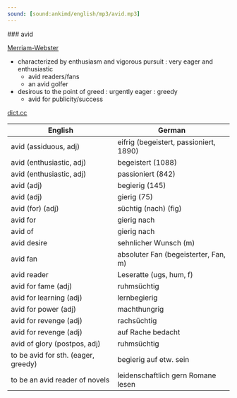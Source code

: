 ```yaml
---
sound: [sound:ankimd/english/mp3/avid.mp3]
---
```


\### avid

[Merriam-Webster](https://www.merriam-webster.com/dictionary/avid)

- characterized by enthusiasm and vigorous pursuit : very eager and enthusiastic
    - avid readers/fans
    - an avid golfer
- desirous to the point of greed : urgently eager : greedy
    - avid for publicity/success

[dict.cc](https://www.dict.cc/avid)

| English        | German       |
| -------------- | ------------ |
| avid (assiduous, adj) | eifrig (begeistert, passioniert, 1890) |
| avid (enthusiastic, adj) | begeistert (1088) |
| avid (enthusiastic, adj) | passioniert (842) |
| avid (adj) | begierig (145) |
| avid (adj) | gierig (75) |
| avid (for) (adj) | süchtig (nach) (fig) |
| avid for | gierig nach |
| avid of | gierig nach |
| avid desire | sehnlicher Wunsch (m) |
| avid fan | absoluter Fan (begeisterter, Fan, m) |
| avid reader | Leseratte (ugs, hum, f) |
| avid for fame (adj) | ruhmsüchtig |
| avid for learning (adj) | lernbegierig |
| avid for power (adj) | machthungrig |
| avid for revenge (adj) | rachsüchtig |
| avid for revenge (adj) | auf Rache bedacht |
| avid of glory (postpos, adj) | ruhmsüchtig |
| to be avid for sth. (eager, greedy) | begierig auf etw. sein |
| to be an avid reader of novels | leidenschaftlich gern Romane lesen |
